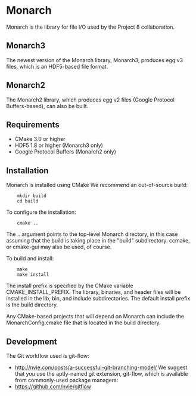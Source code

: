 Monarch
=======

Monarch is the library for file I/O used by the Project 8 collaboration.


Monarch3
--------

The newest version of the Monarch library, Monarch3, produces egg v3 files, 
which is an HDF5-based file format.


Monarch2
--------

The Monarch2 library, which produces egg v2 files (Google Protocol Buffers-based), 
can also be built.


Requirements
------------

- CMake 3.0 or higher
- HDF5 1.8 or higher (Monarch3 only)
- Google Protocol Buffers (Monarch2 only)


Installation
------------

Monarch is installed using CMake
We recommend an out-of-source build:
```
    mkdir build
    cd build
```

To configure the installation:
```
    cmake ..
```

The .. argument points to the top-level Monarch directory, in this case
assuming that the build is taking place in the "build" subdirectory.
ccmake, or cmake-gui may also be used, of course.

To build and install:
```
    make
    make install
```

The install prefix is specified by the CMake variable CMAKE_INSTALL_PREFIX.
The library, binaries, and header files will be installed in the 
lib, bin, and include subdirectories. The default install prefix is the
build directory.

Any CMake-based projects that will depend on Monarch can include 
the MonarchConfig.cmake file that is located in the build directory.


Development
-----------

The Git workflow used is git-flow:
* http://nvie.com/posts/a-successful-git-branching-model/
We suggest that you use the aptly-named git extension, git-flow, which is available from commonly-used package managers:
* https://github.com/nvie/gitflow

